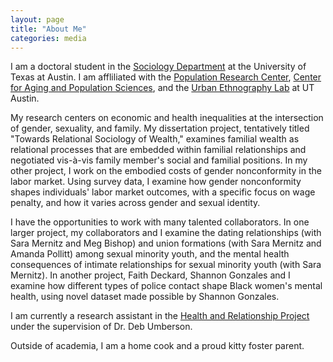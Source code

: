 ```yaml
---
layout: page
title: "About Me"
categories: media
---
```


I am a doctoral student in the [Sociology Department](https://liberalarts.utexas.edu/sociology/gradstudents/fh5495) at the University of Texas at Austin. I am affliliated with the [Population Research Center](https://liberalarts.utexas.edu/prc/gradstudents/fh5495), [Center for Aging and Population Sciences](https://liberalarts.utexas.edu/caps/people/), and the [Urban Ethnography Lab](https://sites.utexas.edu/ethnolab/people/fellows/) at UT Austin. 

My research centers on economic and health inequalities at the intersection of gender, sexuality, and family. My dissertation project, tentatively titled "Towards Relational Sociology of Wealth," examines familial wealth as relational processes that are embedded within familial relationships and negotiated vis-à-vis family member's social and familial positions. In my other project, I work on the embodied costs of gender nonconformity in the labor market. Using survey data, I examine how gender nonconformity shapes individuals' labor market outcomes, with a specific focus on wage penalty, and how it varies across gender and sexual identity. 

I have the opportunities to work with many talented collaborators. In one larger project, my collaborators and I examine the dating relationships (with Sara Mernitz and Meg Bishop) and union formations (with Sara Mernitz and Amanda Pollitt) among sexual minority youth, and the mental health consequences of intimate relationships for sexual minority youth (with Sara Mernitz). In another project, Faith Deckard, Shannon Gonzales and I examine how different types of police contact shape Black women's mental health, using novel dataset made possible by Shannon Gonzales.

I am currently a research assistant in the [Health and Relationship Project](https://liberalarts.utexas.edu/health-relationships-lab/) under the supervision of Dr. Deb Umberson. 

Outside of academia, I am a home cook and a proud kitty foster parent.

[](https://jaimehsu.github.io/photo.jpg) 
